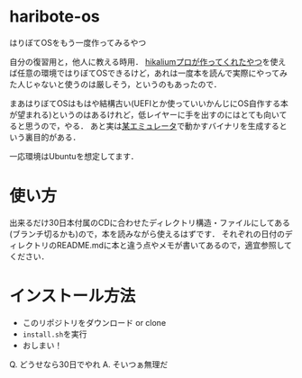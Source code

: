 # haribote-os
はりぼてOSをもう一度作ってみるやつ

自分の復習用と，他人に教える時用．
[hikaliumプロが作ってくれたやつ](https://github.com/HariboteOS)を使えば任意の環境ではりぼてOSできるけど，あれは一度本を読んで実際にやってみた人じゃないと使うのは厳しそう，というのもあったので．


まあはりぼてOSはもはや結構古い(UEFIとか使っていいかんじにOS自作する本が望まれる)というのはあるけれど，低レイヤーに手を出すのにはとても向いてると思うので，やる．
あと実は[某エミュレータ](https://github.com/sk2sat/emu)で動かすバイナリを生成するという裏目的がある．

一応環境はUbuntuを想定してます．

# 使い方
出来るだけ30日本付属のCDに合わせたディレクトリ構造・ファイルにしてある(ブランチ切るかも)ので，本を読みながら使えるはずです．
それぞれの日付のディレクトリのREADME.mdに本と違う点やメモが書いてあるので，適宜参照してください．

# インストール方法
* このリポジトリをダウンロード or clone
* ```install.sh```を実行
* おしまい！

Q. どうせなら30日でやれ
A. そいつぁ無理だ
